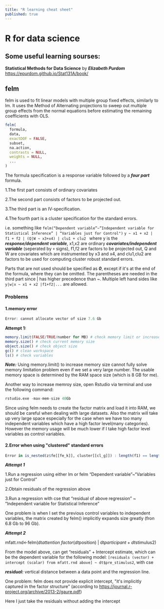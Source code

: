 ```yaml
---
title: "R learning cheat sheet"
published: true
---
```



# R for data science
## Some useful learning sourses:
**Statistical Methods for Data Science** by ***Elizabeth Purdom***
https://epurdom.github.io/Stat131A/book/

## felm
felm is used to fit linear models with multiple group fixed effects, similarly to lm. It uses the Method of Alternating projections to sweep out multiple group effects from the normal equations before estimating the remaining coefficients with OLS.
```R
felm(
  formula,
  data,
  exactDOF = FALSE,
  subset,
  na.action,
  contrasts = NULL,
  weights = NULL,
  ...
)
```
The formula specification is a response variable followed by a ***four part*** formula. 


1.The first part consists of ordinary covariates

2.The second part consists of factors to be projected out.
 
3.The third part is an IV-specification. 

4.The fourth part is a cluster specification for the standard errors. 


i.e. something like ```felm(“Dependent variable”~”Independent variable for Statistical Inference” | “Variables just for Control")```
```y ~ x1 + x2 | f1 + f2 | (Q|W ~ x3+x4) | clu1 + clu2 ``` where y is the ***response/dependent variable***, x1,x2 are ordinary ***covariates/independent variable*** (seperated by ```+``` signs), f1,f2 are factors to be projected out, Q and W are covariates which are instrumented by x3 and x4, and clu1,clu2 are factors to be used for computing cluster robust standard errors.

Parts that are not used should be specified as ***0***, except if it's at the end of the formula, where they can be omitted. The parentheses are needed in the third part since | has higher precedence than ~. Multiple left hand sides like ```y|w|x ~ x1 + x2 |f1+f2|...``` are allowed.

### Problems

#### 1.memory error

```R
Error: cannot allocate vector of size 7.6 Gb
```

**Attempt 1:**

```R
memory.limit(FALSE/TRUE/number for MB) # check memory limit or increase memory limit
memory.size() # check current memory size
object.size() # check object size
gc() # clean workspace
ls() # check variables
```

***Note:*** Using memory.limit() to increase memory size cannot fully solve memory limitation problem even if we set a very large number.
The usable memory space is determined by the RAM space size (which is 8 GB for me).

Another way to increase memroy size, open Rstudio via terminal and use the following command:

```R
rstudio.exe -max-mem-size 40Gb
```

Since using felm needs to create the factor matrix and load it into RAM, we should be careful when dealing with large datasets. Also the matrix will take up very large space especially for the case when we have too many independent variables which have a high factor level(many categories). However the memory usage will be much lower if I take high
factor level variables as control variables.

#### 2.Error when using "clustered" standard errors

```R
Error in is_nested(z$fe[[fe_k]], cluster[[cl_g]]) : length(f1) == length(f2) is not TRUE
```

***Attempt 1***

1.Run a regression using either lm or felm “Dependent variable”~“Variables just for Control”

2.Obtain residuals of the regression above

3.Run a regression with cse that “residual of above regression” ~ ”Independent variable for Statistical Inference”

One problem is when I set the previous control variables to independent variables, the matrix created by felm() implicitly expands size greatly (fron 6.8 Gb to 96 Gb).

***Attempt 2***

mfatt.rnd<-felm(dt$attention~factor(dt$position) | dt$participant+dt$stimulus2)

From the model above, can get “residuals” + Intercept estimate, which can be the dependent variable for the following model:
	```[residuals (vector) + intercept (scalar) from mfatt.rnd above] ~ dt$pre_stimulus2```, with cse

***residual:*** vertical distance between a data point and the regression line.

One problem: felm does not provide explicit intercept, "it's implicitly captured in the factor structure" (according to https://journal.r-project.org/archive/2013-2/gaure.pdf)

Here I just take the residuals without adding the intercept